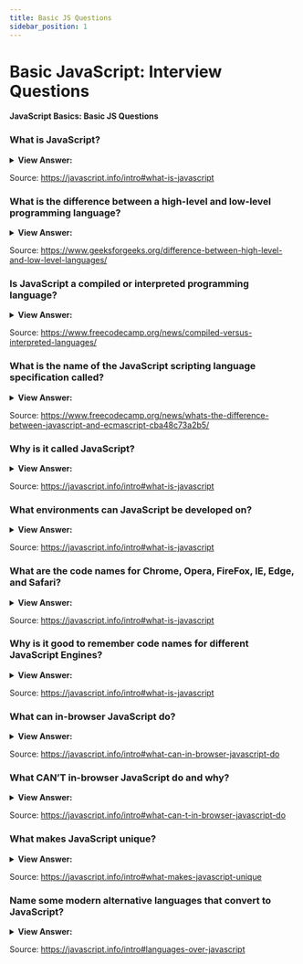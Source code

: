```yaml
---
title: Basic JS Questions
sidebar_position: 1
---
```


# Basic JavaScript: Interview Questions

**JavaScript Basics: Basic JS Questions**

<head>
  <title>JavaScript Frontend Interview Questions and Answers</title>
  <meta charSet='utf-8' />
</head>

### What is JavaScript?

<details>
  <summary>
    <strong>View Answer:</strong>
  </summary>
  <div>
    <div>
      <strong>Interview Response:</strong> JavaScript is a dynamically typed, interpreted scripting language that creates interactive effects for the browser.
    </div>
  </div>
</details>

Source: <https://javascript.info/intro#what-is-javascript>

### What is the difference between a high-level and low-level programming language?

<details>
  <summary>
    <strong>View Answer:</strong>
  </summary>
  <div>
    <div>
      <strong>Interview Response:</strong> When a language is high-level, it means it is built without requiring detailed knowledge of the underlying computer. For example, managing memory, knowing what processor is running, and keeping track of things like pointers are not necessary. High-level programming languages are easier to write and manage because they are platform-independent.
    </div>
  </div>
</details>

Source: <https://www.geeksforgeeks.org/difference-between-high-level-and-low-level-languages/>

### Is JavaScript a compiled or interpreted programming language?

<details>
  <summary>
    <strong>View Answer:</strong>
  </summary>
  <div>
    <div>
      <strong>Interview Response:</strong> JavaScript is an interpreted programming language.
    </div>
    <br />
    <div>
      <strong>Technical Response:</strong> Programs written in a compiled language are translated directly by the target machine. With an interpreted language, the source code is not directly translated by the target machine. Instead, a different program, interpreter, reads and executes the code. In simple terms: JavaScript is an interpreted language.
    </div>
  </div>
</details>

Source: <https://www.freecodecamp.org/news/compiled-versus-interpreted-languages/>

### What is the name of the JavaScript scripting language specification called?

<details>
  <summary>
    <strong>View Answer:</strong>
  </summary>
  <div>
    <div>
      <strong>Interview Response:</strong>ECMAScript with a reference guide named ECMA-262.
    </div>
  </div>
</details>

Source: https://www.freecodecamp.org/news/whats-the-difference-between-javascript-and-ecmascript-cba48c73a2b5/

### Why is it called JavaScript?

<details>
  <summary>
    <strong>View Answer:</strong>
  </summary>
  <div>
    <div>
      <strong>Interview Response:</strong> JavaScript was originally named “Live Script”, but because of the popularity of Java. It was renamed too JavaScript as a play on the notoriety of the Java programming language, but they are different. JavaScript is a high-level programming language and Java is a mid-level programming language.
    </div>
  </div>
</details>

Source: <https://javascript.info/intro#what-is-javascript>

### What environments can JavaScript be developed on?

<details>
  <summary>
    <strong>View Answer:</strong>
  </summary>
  <div>
    <div>
      <strong>Interview Response:</strong> JavaScript works in any environment
      that has a JS engine.
    </div>
    <br />
    <div>
      <strong>Technical Response:</strong> Today, JavaScript can execute not
      only in the browser, but also on the server, or on any device that has a
      special program called the JavaScript engine.
    </div>
  </div>
</details>

Source: <https://javascript.info/intro#what-is-javascript>

### What are the code names for Chrome, Opera, FireFox, IE, Edge, and Safari?

<details>
  <summary>
    <strong>View Answer:</strong>
  </summary>
  <div>
    <div>
      <strong>Technical Response:</strong><br /><br />
      <ol>
        <li>V8 - in Chrome and Opera</li>
        <li>Spider Monkey - in FireFox</li>
        <li>Chakra - in Internet Explorer</li>
        <li>Chakra Core - in Microsoft Edge</li>
        <li>Nitro / SquirrelFish - in Safari</li>
        </ol>
    </div>
  </div>
</details>

Source: <https://javascript.info/intro#what-is-javascript>

### Why is it good to remember code names for different JavaScript Engines?

<details>
  <summary>
    <strong>View Answer:</strong>
  </summary>
  <div>
    <div>
      <strong>Interview Response:</strong> It is good to remember the names of engines to ensure features work in all environments. If not, we must write a polyfill.
    </div>
    <br />
    <div>
      <strong>Technical Response:</strong> The code names are good to remember because they are used in developer articles on the internet. For instance, if “a feature X is supported by V8”, then it probably works in Chrome and Opera.
    </div>
  </div>
</details>

Source: <https://javascript.info/intro#what-is-javascript>

### What can in-browser JavaScript do?

<details>
  <summary><strong>View Answer:</strong></summary>
  <div>
  <div><strong>Interview Response:</strong>  In-browser JavaScript can do everything related to a webpage like manipulation, interaction with the user, and the webserver.</div><br />
  <div><strong>Technical Response:</strong> The capabilities of JavaScript depend greatly on the environment in which it is operating in. For example, Node.js, JavaScript can read or write arbitrary files and perform network requests. With in-browser JavaScript, you can manipulate web pages, communicate with users, and interact with the server.</div>
  </div><br/>
 <strong>For instance, in-browser JavaScript can:</strong>

1. Change the existing content, add HTML, and add styles to the page.
1. React to user actions, run on mouse clicks, pointer movements, key presses.
1. Send requests over the network to remote servers, download and upload files (so-called AJAX and COMET technologies).
1. Get and set cookies, ask questions to the visitor, show messages.
1. Remember the data on the client-side (“local storage”).

</details>

Source: <https://javascript.info/intro#what-can-in-browser-javascript-do>

### What CAN’T in-browser JavaScript do and why?

<details>
  <summary><strong>View Answer:</strong></summary>
  <div>
  <div><strong>Interview Response:</strong> In the browser, JavaScript's abilities are limited to ensure a user's safety. The aim is to prevent a malicious website from accessing users’ data or harming them.</div><br />
  <div><strong>Technical Response:</strong> JavaScript’s abilities in the browser are limited for the sake of the user’s safety. The goal is to prevent evil websites from accessing personal data or harming users.</div>
  <div>
  <strong>Examples of such restrictions include:</strong><br /><br />
  <ol>
  <li>JavaScript on a webpage may not read/write arbitrary files on the hard disk, copy them, or execute programs. It has no direct access to OS functions.</li>
  <li>Currently, browsers can work with files, but they are limited to certain actions, such as dropping files into the browser window or selecting them via a &#8249;input&#8250; tag.</li>
  <li>here are ways to interact with the camera/microphone and other devices, but they require a user’s explicit permission. The JavaScript-enabled page cannot secretly activate a webcam, monitor the surroundings, and/or send user information.</li>
  <li>The JavaScript on one page may not access the code on the other if the pages are on separate domains, protocols, or port.</li>
  <li>JavaScript can easily communicate over the net to the server where the current page came from. But its ability to receive data from other sites/domains is crippled. Though possible, it requires explicit agreement (expressed in HTTP headers) from the remote side.</li>
  </ol>
  </div>
  </div>
</details>

Source: <https://javascript.info/intro#what-can-t-in-browser-javascript-do>

### What makes JavaScript unique?

<details>
  <summary><strong>View Answer:</strong></summary>
  <div>
  <div><strong>Interview Response:</strong> JavaScript is unique because it has full integration with HTML, CSS and it is supported by all major browsers.</div><br />
  <div><strong>Technical Response:</strong> There are at least three great things about JavaScript including full integration with HTML/CSS, simple things are done simply, and support by all major browsers and enabled by default. JavaScript is the only browser technology that combines these three things. That is what makes JavaScript unique. That is why it is the most widespread tool for creating browser interfaces.</div>
  </div>
</details>

Source: <https://javascript.info/intro#what-makes-javascript-unique>

### Name some modern alternative languages that convert to JavaScript?

<details>
  <summary><strong>View Answer:</strong></summary>
  <div>
  <div><strong>Interview Response:</strong> Some of the alternatives to JavaScript include Coffee Script, Type Script, Flow, Brython, Dart and Kotlin.</div><br />
  <div><strong>Technical Response:</strong> There are several popular languages, which are trans-piled (converted) to JavaScript before they run in the browser.
  </div><br />
  <div><strong>Examples of such languages:</strong><br /><br />
  <ol>
  <li>CoffeeScript is a “syntactic sugar” for JavaScript. It introduces shorter syntax, allowing us to write clearer and more precise code. Usually, Ruby devs like it.</li>
   <li>A major focus of TypeScript is to add "strict data typing" so that complex systems can be developed and supported more easily. It is developed by Microsoft.</li>
    <li>Flow adds data typing of its own, but in a unique way. Facebook developed it.</li>
     <li>Dart is a standalone language that runs in non-browser environments (like mobile apps) but is also the ability to convert into JavaScript. Google developed it.</li>
      <li>Brython is a JavaScript transpiler that makes it possible to write applications in pure Python without JavaScript.</li>
       <li>A modern, concise, and secure programming language, Kotlin supports the browser and Node.js.</li>
  </ol>
  </div>
  </div>
</details>

Source: <https://javascript.info/intro#languages-over-javascript>
